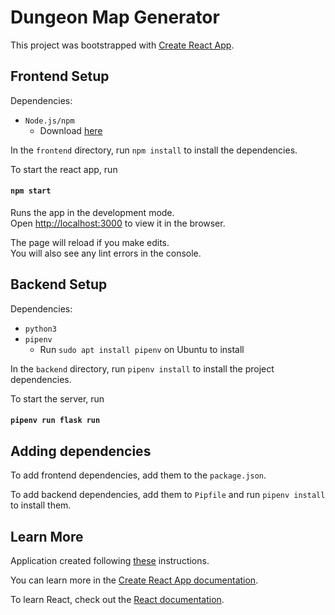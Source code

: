 # Dungeon Map Generator

This project was bootstrapped with [Create React App](https://github.com/facebook/create-react-app).

## Frontend Setup

Dependencies:
- `Node.js/npm`
   - Download [here](https://nodejs.org/en/download/)

In the `frontend` directory, run `npm install` to install the dependencies.

To start the react app, run

#### `npm start`

Runs the app in the development mode.\
Open [http://localhost:3000](http://localhost:3000) to view it in the browser.

The page will reload if you make edits.\
You will also see any lint errors in the console.

## Backend Setup

Dependencies:
- `python3`
- `pipenv`
   - Run `sudo apt install pipenv` on Ubuntu to install

In the `backend` directory, run `pipenv install` to install the project dependencies.

To start the server, run

#### `pipenv run flask run`

## Adding dependencies

To add frontend dependencies, add them to the `package.json`.

To add backend dependencies, add them to `Pipfile` and run `pipenv install` to install them.

## Learn More

Application created following [these](https://blog.miguelgrinberg.com/post/how-to-create-a-react--flask-project) instructions.

You can learn more in the [Create React App documentation](https://facebook.github.io/create-react-app/docs/getting-started).

To learn React, check out the [React documentation](https://reactjs.org/).
